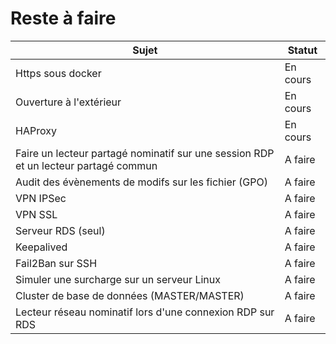 # Reste à faire 
| Sujet  | Statut |
| ------------- | ------------- |
| Https sous docker  | En cours  |
| Ouverture à l'extérieur  | En cours  |
| HAProxy  | En cours  |
| Faire un lecteur partagé nominatif sur une session RDP et un lecteur partagé commun  | A faire  |
| Audit des évènements de modifs sur les fichier (GPO)  | A faire  |
| VPN IPSec  | A faire  |
| VPN SSL  | A faire  |
| Serveur RDS (seul)  | A faire  |
| Keepalived  | A faire  |
| Fail2Ban sur SSH  | A faire  |
| Simuler une surcharge sur un serveur Linux  | A faire  |
| Cluster de base de données (MASTER/MASTER)  | A faire  |
| Lecteur réseau nominatif lors d'une connexion RDP sur RDS  | A faire  |
